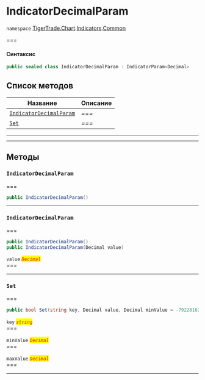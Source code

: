 # IndicatorDecimalParam

`namespace` [TigerTrade.Chart](../../../../).[Indicators](../).[Common](./)

\===

#### Синтаксис

```csharp
public sealed class IndicatorDecimalParam : IndicatorParam<Decimal>
```

## Список методов

| Название                                                                            | Описание |
| ----------------------------------------------------------------------------------- | -------- |
| [`IndicatorDecimalParam`](indicatordecimalparam.cs.md#method-indicatordecimalparam) | _===_    |
| [`Set`](indicatordecimalparam.cs.md#method-set)                                     | _===_    |

***

***

## Методы

### `IndicatorDecimalParam` <a href="#method-indicatordecimalparam" id="method-indicatordecimalparam"></a>

\===

```csharp
public IndicatorDecimalParam()
```

***

### `IndicatorDecimalParam` <a href="#method-indicatordecimalparam" id="method-indicatordecimalparam"></a>

\===

```csharp
public IndicatorDecimalParam()
public IndicatorDecimalParam(Decimal value)
```

`value` _<mark style="color:red;">`Decimal`</mark>_\
_===_

***

### `Set` <a href="#method-set" id="method-set"></a>

\===

```csharp
public bool Set(string key, Decimal value, Decimal minValue = -79228162514264337593543950335M, Decimal maxValue = 79228162514264337593543950335M)
```

`key` _<mark style="color:red;">`string`</mark>_\
_===_

`minValue` _<mark style="color:red;">`Decimal`</mark>_\
_===_

`maxValue` _<mark style="color:red;">`Decimal`</mark>_\
_===_

***
